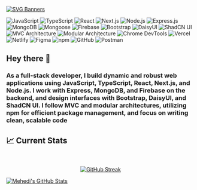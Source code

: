 [![SVG Banners](https://svg-banners.vercel.app/api?type=luminance&text1=Building%20the%20future%2C%20one%20line%20of%20code%20at%20a%20time.&width=1000&height=400)](https://github.com/Akshay090/svg-banners)

![JavaScript](https://img.shields.io/badge/JavaScript-323330?style=for-the-badge&logo=javascript&logoColor=F7DF1E)
![TypeScript](https://img.shields.io/badge/TypeScript-007ACC?style=for-the-badge&logo=typescript&logoColor=white)
![React](https://img.shields.io/badge/React-20232A?style=for-the-badge&logo=react&logoColor=61DAFB)
![Next.js](https://img.shields.io/badge/Next.js-000000?style=for-the-badge&logo=nextdotjs&logoColor=white)
![Node.js](https://img.shields.io/badge/Node.js-43853D?style=for-the-badge&logo=node.js&logoColor=white)
![Express.js](https://img.shields.io/badge/Express.js-404D59?style=for-the-badge&logo=express&logoColor=white)
![MongoDB](https://img.shields.io/badge/MongoDB-47A248?style=for-the-badge&logo=mongodb&logoColor=white)
![Mongoose](https://img.shields.io/badge/Mongoose-880000?style=for-the-badge&logo=mongoose&logoColor=white)
![Firebase](https://img.shields.io/badge/Firebase-FFCA28?style=for-the-badge&logo=firebase&logoColor=white)
![Bootstrap](https://img.shields.io/badge/Bootstrap-7952B3?style=for-the-badge&logo=bootstrap&logoColor=white)
![DaisyUI](https://img.shields.io/badge/DaisyUI-5A0EF8?style=for-the-badge&logo=daisyui&logoColor=white)
![ShadCN UI](https://img.shields.io/badge/ShadCN_UI-000000?style=for-the-badge&logo=shadcn&logoColor=white)
![MVC Architecture](https://img.shields.io/badge/MVC-Architecture-blue?style=for-the-badge)
![Modular Architecture](https://img.shields.io/badge/Modular-Architecture-blue?style=for-the-badge)
![Chrome DevTools](https://img.shields.io/badge/Chrome-DevTools-4285F4?style=for-the-badge&logo=googlechrome&logoColor=white)
![Vercel](https://img.shields.io/badge/Vercel-000000?style=for-the-badge&logo=vercel&logoColor=white)
![Netlify](https://img.shields.io/badge/Netlify-00C7B7?style=for-the-badge&logo=netlify&logoColor=white)
![Figma](https://img.shields.io/badge/Figma-F24E1E?style=for-the-badge&logo=figma&logoColor=white)
![npm](https://img.shields.io/badge/npm-CB3837?style=for-the-badge&logo=npm&logoColor=white)
![GitHub](https://img.shields.io/badge/GitHub-181717?style=for-the-badge&logo=github&logoColor=white)
![Postman](https://img.shields.io/badge/Postman-FF6C37?style=for-the-badge&logo=postman&logoColor=white)

## Hey there 👋

### As a full-stack developer, I build dynamic and robust web applications using JavaScript, TypeScript, React, Next.js, and Node.js. I work with Express, MongoDB, and Firebase on the backend, and design interfaces with Bootstrap, DaisyUI, and ShadCN UI. I follow MVC and modular architectures, utilizing npm for efficient package management, and focus on writing clean, scalable code


## :chart_with_upwards_trend: Current Stats

<br />

<p align="center">
<a href="https://git.io/streak-stats"><img src="https://github-readme-streak-stats.herokuapp.com?user=Mehedi556&theme=tokyonight&mode=weekly" alt="GitHub Streak" /></a>
</p>


<a href="https://github.com/anuraghazra/github-readme-stats">
  <img src="https://github-readme-stats.vercel.app/api?username=Mehedi556&show_icons=true&theme=tokyonight" alt="Mehedi's GitHub Stats" />
</a>

<!--
**Mehedi556/Mehedi556** is a ✨ _special_ ✨ repository because its `README.md` (this file) appears on your GitHub profile.

Here are some ideas to get you started:

- 🔭 I’m currently working on ...
- 🌱 I’m currently learning ...
- 👯 I’m looking to collaborate on ...
- 🤔 I’m looking for help with ...
- 💬 Ask me about ...
- 📫 How to reach me: ...
- 😄 Pronouns: ...
- ⚡ Fun fact: ...
-->
